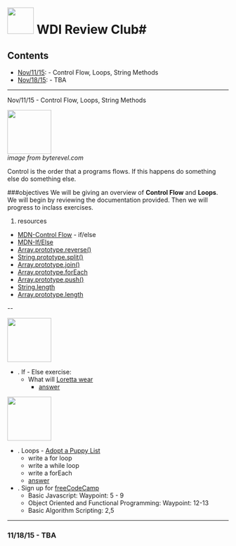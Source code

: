 # <img src="https://cloud.githubusercontent.com/assets/7833470/10423298/ea833a68-7079-11e5-84f8-0a925ab96893.png" width="60"> WDI Review Club#

## Contents
* <a href="#nov/11/15">Nov/11/15</a>: - Control Flow, Loops, String Methods
* <a href="#nov/18/15">Nov/18/15</a>: - TBA


---

<a href="#" name="nov/11/15"></a> Nov/11/15 - Control Flow, Loops, String Methods

<img src="http://www.byterevel.com/wp-content/uploads/2011/07/ifelse.png" width="100"><br> *image from byterevel.com*

Control is the order that a programs flows. If this happens do something else do something else.


###objectives
We will be giving an overview of **Control Flow**
and **Loops**. We will begin by reviewing the documentation provided. Then we will progress to inclass exercises.

1. resources
  * [MDN-Control Flow](https://developer.mozilla.org/en-US/docs/Web/JavaScript/Guide/Control_flow_and_error_handling) - if/else
  * [MDN-If/Else](https://developer.mozilla.org/en-US/docs/Web/JavaScript/Reference/Statements/if...else)
  * [Array.prototype.reverse()](https://developer.mozilla.org/en-US/docs/Web/JavaScript/Reference/Global_Objects/Array/reverse)
  * [String.prototype.split()](https://developer.mozilla.org/en-US/docs/Web/JavaScript/Reference/Global_Objects/String/split)
  * [Array.prototype.join()](https://developer.mozilla.org/en-US/docs/Web/JavaScript/Reference/Global_Objects/Array/join)
  * [Array.prototype.forEach](https://developer.mozilla.org/en-US/docs/Web/JavaScript/Reference/Global_Objects/Array/forEach)
  * [Array.prototype.push()](https://developer.mozilla.org/en-US/docs/Web/JavaScript/Reference/Global_Objects/Array/push)
  * [String.length](https://developer.mozilla.org/en-US/docs/Web/JavaScript/Reference/Global_Objects/String/length)
  * [Array.prototype.length](https://developer.mozilla.org/en-US/docs/Web/JavaScript/Reference/Global_Objects/Array/length)

  --

<img src="http://i.giphy.com/iB37W6VDrWWAw.gif" width="100">

- . If - Else exercise:
  * What will [Loretta wear](https://gist.github.com/goodbedford/32d5d9e3ff20bcf0a4ef) 
    * [answer](https://gist.github.com/goodbedford/ab8a2461ca6600f5e9fb)

<img src="http://i.giphy.com/wOkzEib5YZfs4.gif" width="100">

- . Loops - [Adopt a Puppy List](https://gist.github.com/goodbedford/0fc278e5b6275a709181)
  * write a for loop
  * write a while loop
  * write a forEach
  * [answer](https://gist.github.com/goodbedford/e4ae32f5d571e80d53c9)
- . Sign up for [freeCodeCamp](http://www.freecodecamp.com/map)
  * Basic Javascript: Waypoint: 5 - 9
  * Object Oriented and Functional Programming: Waypoint: 12-13
  * Basic Algorithm Scripting: 2,5




---

### <a name="nov/18/15">11/18/15 - TBA</a>